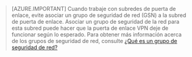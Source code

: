 >[AZURE.IMPORTANT] Cuando trabaje con subredes de puerta de enlace, evite asociar un grupo de seguridad de red (GSN) a la subred de puerta de enlace. Asociar un grupo de seguridad de la red para esta subred puede hacer que la puerta de enlace VPN deje de funcionar según lo esperado. Para obtener más información acerca de los grupos de seguridad de red, consulte [¿Qué es un grupo de seguridad de red?](../articles/virtual-network/virtual-networks-nsg.md)


